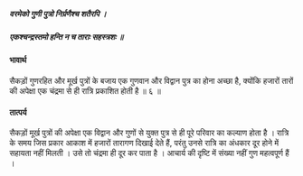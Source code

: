 ##### वरमेको गुणी पुत्रो निर्ग्रणैश्च शतैरपि ।
##### एकश्चन्द्रस्तमो हन्ति न च ताराः सहस्त्रशः ॥

#### भावार्थ

सैकड़ों गुणरहित और मूर्ख पुत्रों के बजाय एक गुणवान और विद्वान पुत्र का होना अच्छा है, क्योंकि हजारों तारों की अपेक्षा एक चंद्रमा से ही रात्रि प्रकाशित होती है ॥ ६ ॥

#### तात्पर्य

सैकड़ों मूर्ख पुत्रों की अपेक्षा एक विद्वान और गुणों से युक्त पुत्र से ही पूरे परिवार का कल्याण होता है । रात्रि के समय जिस प्रकार आकाश में हजारों तारागण दिखाई देते हैं, परंतु उनसे रात्रि का अंधकार दूर होने में सहायता नहीं मिलती । उसे तो चंद्रमा ही दूर कर पाता है । आचार्य की दृष्टि में संख्या नहीं गुण महत्वपूर्ण हैं ।
